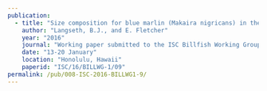 ```yaml
---
publication:
  - title: "Size composition for blue marlin (Makaira nigricans) in the Hawaii-based pelagic longline fishery, 1994- 2014."
    author: "Langseth, B.J., and E. Fletcher"
    year: "2016"
    journal: "Working paper submitted to the ISC Billfish Working Group Meeting"
    date: "13-20 January"
    location: "Honolulu, Hawaii"
    paperid: "ISC/16/BILLWG-1/09"
permalink: /pub/008-ISC-2016-BILLWG1-9/
---
```

